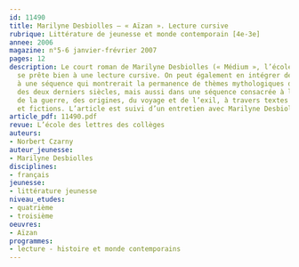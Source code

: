 ```yaml
---
id: 11490
title: Marilyne Desbiolles – « Aïzan ». Lecture cursive 
rubrique: Littérature de jeunesse et monde contemporain [4e-3e]
annee: 2006
magazine: n°5-6 janvier-frévrier 2007
pages: 12
description: Le court roman de Marilyne Desbiolles (« Médium », l’école des loisirs)
  se prête bien à une lecture cursive. On peut également en intégrer des passages
  à une séquence qui montrerait la permanence de thèmes mythologiques dans la littérature
  des deux derniers siècles, mais aussi dans une séquence consacrée à la question
  de la guerre, des origines, du voyage et de l’exil, à travers textes biographiques
  et fictions. L’article est suivi d’un entretien avec Marilyne Desbiolles.
article_pdf: 11490.pdf
revue: L’école des lettres des collèges
auteurs:
- Norbert Czarny
auteur_jeunesse:
- Marilyne Desbiolles
disciplines:
- français
jeunesse:
- littérature jeunesse
niveau_etudes:
- quatrième
- troisième
oeuvres:
- Aïzan
programmes:
- lecture - histoire et monde contemporains
---
```

